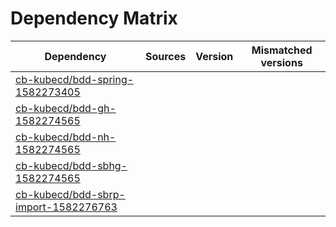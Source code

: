# Dependency Matrix

Dependency | Sources | Version | Mismatched versions
---------- | ------- | ------- | -------------------
[cb-kubecd/bdd-spring-1582273405](https://github.com/cb-kubecd/bdd-spring-1582273405.git) |  | []() | 
[cb-kubecd/bdd-gh-1582274565](https://github.com/cb-kubecd/bdd-gh-1582274565.git) |  | []() | 
[cb-kubecd/bdd-nh-1582274565](https://github.com/cb-kubecd/bdd-nh-1582274565.git) |  | []() | 
[cb-kubecd/bdd-sbhg-1582274565](https://github.com/cb-kubecd/bdd-sbhg-1582274565.git) |  | []() | 
[cb-kubecd/bdd-sbrp-import-1582276763](https://github.com/cb-kubecd/bdd-sbrp-import-1582276763.git) |  | []() | 
